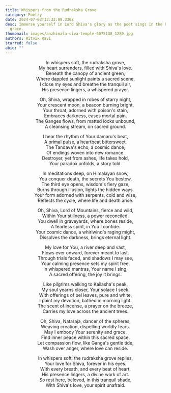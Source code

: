 ```yaml
---
title: Whispers from the Rudraksha Grove
category: Poetry
date: 2024-07-03T13:33:09.330Z
desc: Immerse yourself in Lord Shiva's glory as the poet sings in the holy one's
  grace.
thumbnail: images/aazhimala-siva-temple-6075138_1280.jpg
authors: Ritvik Ravi
starred: false
abio: ""
---
```

<p align="center">In whispers soft, the rudraksha grove,<br>
My heart surrenders, filled with Shiva's love. <br>
Beneath the canopy of ancient green, <br>
Where dappled sunlight paints a sacred scene, <br>
I close my eyes and breathe the tranquil air, <br>
His presence lingers, a whispered prayer.<br>


<p align="center">Oh, Shiva, wrapped in robes of starry night,<br>
Your crescent moon, a beacon burning bright.<br>
Your throat, adorned with poison's stain, <br>
Embraces darkness, eases mortal pain.<br>
The Ganges flows, from matted locks unbound,<br>
A cleansing stream, on sacred ground.<br>

<p align="center">I hear the rhythm of Your damaru's beat, <br>
A primal pulse, a heartbeat bittersweet. <br>
The Tandava's echo, a cosmic dance, <br>
Of endings woven into new romance.<br>
Destroyer, yet from ashes, life takes hold, <br>
Your paradox unfolds, a story told.<br>

<p align="center">In meditations deep, on Himalayan snow,<br>
You conquer death, the secrets You bestow. <br>
The third eye opens, wisdom's fiery gaze,<br>
Burns through illusion, lights the hidden ways.<br>
Your form adorned with serpents, cold and wise,<br>
Reflects the cycle, where life and death arise.<br>

<p align="center">Oh, Shiva, Lord of Mountains, fierce and wild, <br>
Within Your stillness, a power reconciled.<br>
You dwell in graveyards, where bones reside,<br>
A fearless spirit, in You I confide. <br>
Your cosmic dance, a whirlwind's raging might, <br>
Dissolves the darkness, brings eternal light.<br>

<p align="center">My love for You, a river deep and vast,<br>
Flows ever onward, forever meant to last. <br>
Through trials faced, and shadows I may see, <br>
Your calming presence sets my spirit free. <br>
In whispered mantras, Your name I sing, <br>
A sacred offering, the joy it brings.<br>

<p align="center">Like pilgrims walking to Kailasha's peak,<br>
My soul yearns closer, Your solace I seek. <br>
With offerings of bel leaves, pure and white,<br>
I paint my devotion, bathed in morning light. <br>
The scent of incense, a prayer on the breeze, <br>
Carries my love across the ancient trees.<br>

<p align="center">Oh, Shiva, Nataraja, dancer of the spheres,<br>
Weaving creation, dispelling worldly fears. <br>
May I embody Your serenity and grace, <br>
Find inner peace within this sacred space. <br>
Let compassion flow, like Ganga's gentle tide,<br>
Wash over anger, where love can reside.<br>

<p align="center">In whispers soft, the rudraksha grove replies,<br>
Your love for Shiva, forever in his eyes. <br>
With every breath, and every beat of heart, <br>
His presence lingers, a divine work of art. <br>
So rest here, beloved, in this tranquil shade,<br>
With Shiva's love, your spirit unafraid.<br>

</p>